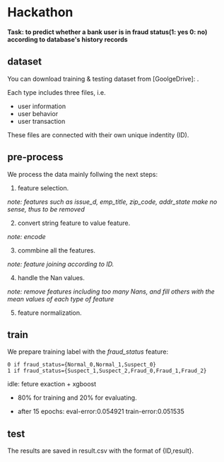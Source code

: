 # Hackathon
**Task: to predict whether a bank user is in fraud status(1: yes 0: no) according to database's history records**
## dataset
You can download training & testing dataset from [GoolgeDrive]:  .

Each type includes three files, i.e. 

* user information
* user behavior 
* user transaction

These files are connected with their own unique indentity (ID).

## pre-process
We process the data mainly follwing the next steps:

1. feature selection. 

*note: features such as issue_d, emp_title, zip_code, addr_state make no sense, thus to be removed*

2. convert string feature to value feature.

*note: encode*

3. commbine all the features.

*note: feature joining according to ID.*

4. handle the Nan values.

*note: remove features including too many Nans, and fill others with the mean values of each type of feature*

5. feature normalization.

## train

We prepare training label with the *fraud_status* feature:

    0 if fraud_status={Normal_0,Normal_1,Suspect_0}
    1 if fraud_status={Suspect_1,Suspect_2,Fraud_0,Fraud_1,Fraud_2}

idle: feture exaction + xgboost

+ 80% for training and 20% for evaluating.

* after 15 epochs: eval-error:0.054921	train-error:0.051535

## test

The results are saved in result.csv with the format of {ID,result}.
